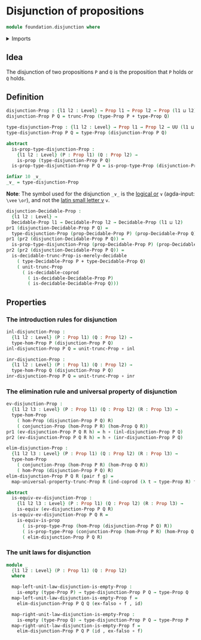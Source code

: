 # Disjunction of propositions

```agda
module foundation.disjunction where
```

<details><summary>Imports</summary>

```agda
open import foundation.conjunction
open import foundation.decidable-types
open import foundation.dependent-pair-types
open import foundation.propositional-truncations
open import foundation.universe-levels

open import foundation-core.coproduct-types
open import foundation-core.decidable-propositions
open import foundation-core.empty-types
open import foundation-core.equivalences
open import foundation-core.function-types
open import foundation-core.propositions
```

</details>

## Idea

The disjunction of two propositions `P` and `Q` is the proposition that `P`
holds or `Q` holds.

## Definition

```agda
disjunction-Prop : {l1 l2 : Level} → Prop l1 → Prop l2 → Prop (l1 ⊔ l2)
disjunction-Prop P Q = trunc-Prop (type-Prop P + type-Prop Q)

type-disjunction-Prop : {l1 l2 : Level} → Prop l1 → Prop l2 → UU (l1 ⊔ l2)
type-disjunction-Prop P Q = type-Prop (disjunction-Prop P Q)

abstract
  is-prop-type-disjunction-Prop :
    {l1 l2 : Level} (P : Prop l1) (Q : Prop l2) →
    is-prop (type-disjunction-Prop P Q)
  is-prop-type-disjunction-Prop P Q = is-prop-type-Prop (disjunction-Prop P Q)

infixr 10 _∨_
_∨_ = type-disjunction-Prop
```

**Note**: The symbol used for the disjunction `_∨_` is the
[logical or](https://codepoints.net/U+2228) `∨` (agda-input: `\vee` `\or`), and
not the [latin small letter v](https://codepoints.net/U+0076) `v`.

```agda
disjunction-Decidable-Prop :
  {l1 l2 : Level} →
  Decidable-Prop l1 → Decidable-Prop l2 → Decidable-Prop (l1 ⊔ l2)
pr1 (disjunction-Decidable-Prop P Q) =
  type-disjunction-Prop (prop-Decidable-Prop P) (prop-Decidable-Prop Q)
pr1 (pr2 (disjunction-Decidable-Prop P Q)) =
  is-prop-type-disjunction-Prop (prop-Decidable-Prop P) (prop-Decidable-Prop Q)
pr2 (pr2 (disjunction-Decidable-Prop P Q)) =
  is-decidable-trunc-Prop-is-merely-decidable
    ( type-Decidable-Prop P + type-Decidable-Prop Q)
    ( unit-trunc-Prop
      ( is-decidable-coprod
        ( is-decidable-Decidable-Prop P)
        ( is-decidable-Decidable-Prop Q)))
```

## Properties

### The introduction rules for disjunction

```agda
inl-disjunction-Prop :
  {l1 l2 : Level} (P : Prop l1) (Q : Prop l2) →
  type-hom-Prop P (disjunction-Prop P Q)
inl-disjunction-Prop P Q = unit-trunc-Prop ∘ inl

inr-disjunction-Prop :
  {l1 l2 : Level} (P : Prop l1) (Q : Prop l2) →
  type-hom-Prop Q (disjunction-Prop P Q)
inr-disjunction-Prop P Q = unit-trunc-Prop ∘ inr
```

### The elimination rule and universal property of disjunction

```agda
ev-disjunction-Prop :
  {l1 l2 l3 : Level} (P : Prop l1) (Q : Prop l2) (R : Prop l3) →
  type-hom-Prop
    ( hom-Prop (disjunction-Prop P Q) R)
    ( conjunction-Prop (hom-Prop P R) (hom-Prop Q R))
pr1 (ev-disjunction-Prop P Q R h) = h ∘ (inl-disjunction-Prop P Q)
pr2 (ev-disjunction-Prop P Q R h) = h ∘ (inr-disjunction-Prop P Q)

elim-disjunction-Prop :
  {l1 l2 l3 : Level} (P : Prop l1) (Q : Prop l2) (R : Prop l3) →
  type-hom-Prop
    ( conjunction-Prop (hom-Prop P R) (hom-Prop Q R))
    ( hom-Prop (disjunction-Prop P Q) R)
elim-disjunction-Prop P Q R (pair f g) =
  map-universal-property-trunc-Prop R (ind-coprod (λ t → type-Prop R) f g)

abstract
  is-equiv-ev-disjunction-Prop :
    {l1 l2 l3 : Level} (P : Prop l1) (Q : Prop l2) (R : Prop l3) →
    is-equiv (ev-disjunction-Prop P Q R)
  is-equiv-ev-disjunction-Prop P Q R =
    is-equiv-is-prop
      ( is-prop-type-Prop (hom-Prop (disjunction-Prop P Q) R))
      ( is-prop-type-Prop (conjunction-Prop (hom-Prop P R) (hom-Prop Q R)))
      ( elim-disjunction-Prop P Q R)
```

### The unit laws for disjunction

```agda
module _
  {l1 l2 : Level} (P : Prop l1) (Q : Prop l2)
  where

  map-left-unit-law-disjunction-is-empty-Prop :
    is-empty (type-Prop P) → type-disjunction-Prop P Q → type-Prop Q
  map-left-unit-law-disjunction-is-empty-Prop f =
    elim-disjunction-Prop P Q Q (ex-falso ∘ f , id)

  map-right-unit-law-disjunction-is-empty-Prop :
    is-empty (type-Prop Q) → type-disjunction-Prop P Q → type-Prop P
  map-right-unit-law-disjunction-is-empty-Prop f =
    elim-disjunction-Prop P Q P (id , ex-falso ∘ f)
```
